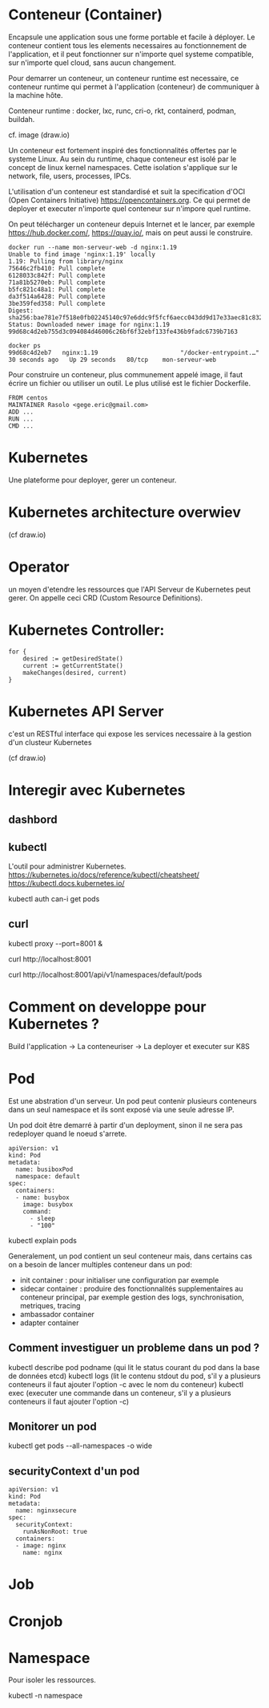 
# Conteneur (Container)

Encapsule une application sous une forme portable et facile à déployer. Le conteneur contient tous les elements necessaires au fonctionnement de l'application, et il peut fonctionner sur n'importe quel systeme compatible, sur n'importe quel cloud, sans aucun changement.

Pour demarrer un conteneur, un conteneur runtime est necessaire, ce conteneur runtime qui permet à l'application (conteneur) de communiquer à la machine hôte.

Conteneur runtime : docker, lxc, runc, cri-o, rkt, containerd, podman, buildah.

cf. image (draw.io)

Un conteneur est fortement inspiré des fonctionnalités offertes par le systeme Linux.
Au sein du runtime, chaque conteneur est isolé par le concept de linux kernel namespaces. Cette isolation s'applique sur le network, file, users, processes, IPCs.

L'utilisation d'un conteneur est standardisé et suit la specification d'OCI (Open Containers Initiative) https://opencontainers.org. Ce qui permet de deployer et executer n'importe quel conteneur sur n'impore quel runtime.

On peut télécharger un conteneur depuis Internet et le lancer, par exemple https://hub.docker.com/, https://quay.io/, mais on peut aussi le construire.
```
docker run --name mon-serveur-web -d nginx:1.19
Unable to find image 'nginx:1.19' locally
1.19: Pulling from library/nginx
75646c2fb410: Pull complete
6128033c842f: Pull complete
71a81b5270eb: Pull complete
b5fc821c48a1: Pull complete
da3f514a6428: Pull complete
3be359fed358: Pull complete
Digest: sha256:bae781e7f518e0fb02245140c97e6ddc9f5fcf6aecc043dd9d17e33aec81c832
Status: Downloaded newer image for nginx:1.19
99d68c4d2eb755d3c094084d46006c26bf6f32ebf133fe436b9fadc6739b7163
```
```
docker ps
99d68c4d2eb7   nginx:1.19                       "/docker-entrypoint.…"   30 seconds ago   Up 29 seconds   80/tcp    mon-serveur-web
```

Pour construire un conteneur, plus communement appelé image, il faut écrire un fichier ou utiliser un outil. Le plus utilisé est le fichier Dockerfile.

```
FROM centos
MAINTAINER Rasolo <gege.eric@gmail.com>
ADD ...
RUN ...
CMD ...
```

# Kubernetes

Une plateforme pour deployer, gerer un conteneur.

# Kubernetes architecture overwiev

(cf draw.io)

# Operator

un moyen d'etendre les ressources que l'API Serveur de Kubernetes peut gerer. On appelle ceci CRD (Custom Resource Definitions).


# Kubernetes Controller:

```
for {
    desired := getDesiredState()
    current := getCurrentState()
    makeChanges(desired, current)
}
```

# Kubernetes API Server

c'est un RESTful interface qui expose les services necessaire à la gestion d'un clusteur Kubernetes

(cf draw.io)

# Interegir avec Kubernetes
## dashbord
## kubectl
L'outil pour administrer Kubernetes.
https://kubernetes.io/docs/reference/kubectl/cheatsheet/
https://kubectl.docs.kubernetes.io/

kubectl auth can-i get pods

## curl
kubectl proxy --port=8001 &

curl http://localhost:8001

curl http://localhost:8001/api/v1/namespaces/default/pods

# Comment on developpe pour Kubernetes ?

Build l'application -> La conteneuriser -> La deployer et executer sur K8S

# Pod
Est une abstration d'un serveur. Un pod peut contenir plusieurs conteneurs dans un seul namespace et ils sont exposé via une seule adresse IP.

Un pod doit être demarré à partir d'un deployment, sinon il ne sera pas redeployer quand le noeud s'arrete.
```
apiVersion: v1
kind: Pod
metadata:
  name: busiboxPod
  namespace: default
spec:
  containers:
  - name: busybox
    image: busybox
    command:
      - sleep
      - "100"
``` 

kubectl explain pods

Generalement, un pod contient un seul conteneur mais, dans certains cas on a besoin de lancer multiples conteneur dans un pod:

- init container : pour initialiser une configuration par exemple
- sidecar container : produire des fonctionnalités supplementaires au conteneur principal, par exemple gestion des logs, synchronisation, metriques, tracing
- ambassador container
- adapter container

## Comment investiguer un probleme dans un pod ?

kubectl describe pod podname (qui lit le status courant du pod dans la base de données etcd)
kubectl logs (lit le contenu stdout du pod, s'il y a plusieurs conteneurs il faut ajouter l'option -c avec le nom du conteneur)
kubectl exec (executer une commande dans un conteneur, s'il y a plusieurs conteneurs il faut ajouter l'option -c)

## Monitorer un pod
kubectl get pods --all-namespaces -o wide

## securityContext d'un pod
```
apiVersion: v1
kind: Pod
metadata: 
  name: nginxsecure
spec:
  securityContext:
    runAsNonRoot: true
  containers:
  - image: nginx
    name: nginx
```
# Job

# Cronjob

# Namespace
Pour isoler les ressources.

kubectl -n namespace

